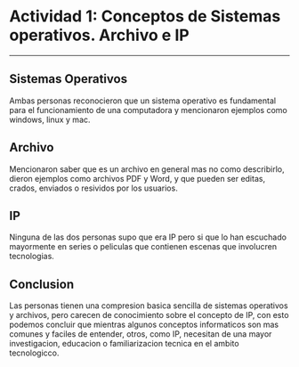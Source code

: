 # Actividad 1: Conceptos de Sistemas operativos. Archivo e IP
***
## Sistemas Operativos
Ambas personas reconocieron que un sistema operativo es fundamental para el funcionamiento de una computadora y mencionaron ejemplos como windows, linux y mac.

## Archivo
Mencionaron saber que es un archivo en general mas no como describirlo, dieron ejemplos como archivos PDF y Word, y que pueden ser editas, crados, enviados o resividos por los usuarios.

## IP
Ninguna de las dos personas supo que era IP pero si que lo han escuchado mayormente en series o peliculas que contienen escenas que involucren tecnologias.

## Conclusion
Las personas tienen una compresion basica sencilla de sistemas operativos y archivos, pero carecen de conocimiento sobre el concepto de IP, con esto podemos concluir que mientras algunos conceptos informaticos son mas comunes y faciles de entender, otros, como IP, necesitan de una mayor investigacion, educacion o familiarizacion tecnica en el ambito tecnologicco.